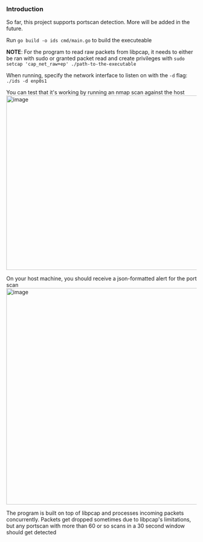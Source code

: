 ### Introduction
So far, this project supports portscan detection. More will be added in the future.

Run `go build -o ids cmd/main.go` to build the executeable

**NOTE**: For the program to read raw packets from libpcap, it needs to either be ran with sudo or granted packet read and create privileges with `sudo setcap 'cap_net_raw+ep' ./path-to-the-executable`

When running, specify the network interface to listen on with the `-d` flag:
`./ids -d enp0s1`

You can test that it's working by running an nmap scan against the host
<img width="1620" height="462" alt="image" src="https://github.com/user-attachments/assets/533de030-c5f6-4127-8cfb-947a4e8f5b87" />

On your host machine, you should receive a json-formatted alert for the port scan
<img width="1809" height="573" alt="image" src="https://github.com/user-attachments/assets/e4da739d-2006-4917-9659-1e6b04dcb316" />

The program is built on top of libpcap and processes incoming packets concurrently. Packets get dropped sometimes due to libpcap's limitations, but any portscan with more than 60 or so scans in a 30 second window should get detected
